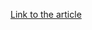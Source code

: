 [Link to the article](https://maxkersten.nl/binary-analysis-course/malware-analysis/corona-ddos-bot/)
